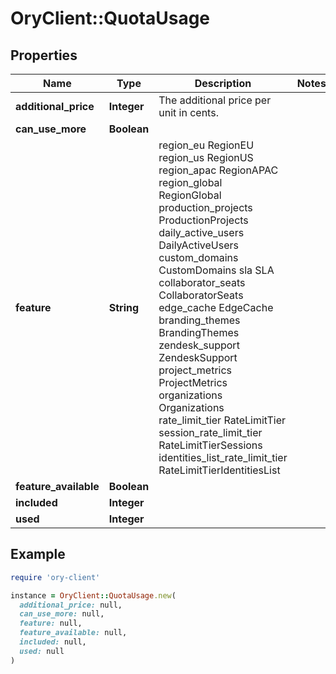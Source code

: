 # OryClient::QuotaUsage

## Properties

| Name | Type | Description | Notes |
| ---- | ---- | ----------- | ----- |
| **additional_price** | **Integer** | The additional price per unit in cents. |  |
| **can_use_more** | **Boolean** |  |  |
| **feature** | **String** |  region_eu RegionEU region_us RegionUS region_apac RegionAPAC region_global RegionGlobal production_projects ProductionProjects daily_active_users DailyActiveUsers custom_domains CustomDomains sla SLA collaborator_seats CollaboratorSeats edge_cache EdgeCache branding_themes BrandingThemes zendesk_support ZendeskSupport project_metrics ProjectMetrics organizations Organizations rate_limit_tier RateLimitTier session_rate_limit_tier RateLimitTierSessions identities_list_rate_limit_tier RateLimitTierIdentitiesList |  |
| **feature_available** | **Boolean** |  |  |
| **included** | **Integer** |  |  |
| **used** | **Integer** |  |  |

## Example

```ruby
require 'ory-client'

instance = OryClient::QuotaUsage.new(
  additional_price: null,
  can_use_more: null,
  feature: null,
  feature_available: null,
  included: null,
  used: null
)
```

